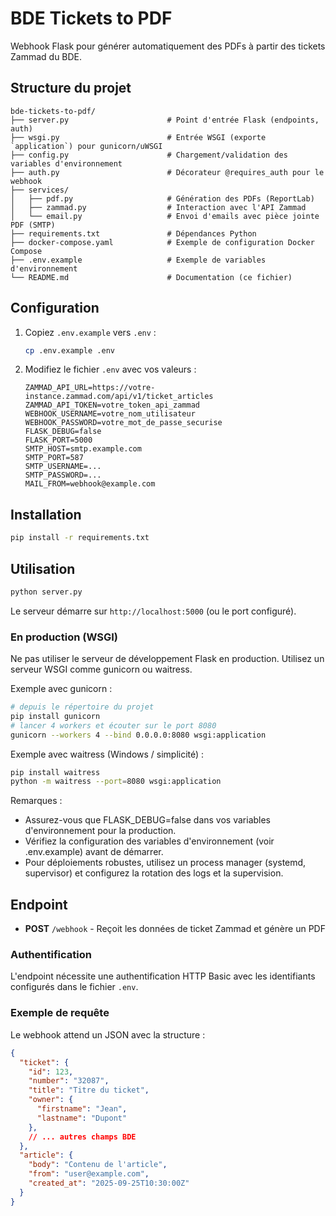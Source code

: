 # BDE Tickets to PDF

Webhook Flask pour générer automatiquement des PDFs à partir des tickets Zammad du BDE.

## Structure du projet

```
bde-tickets-to-pdf/
├── server.py                      # Point d'entrée Flask (endpoints, auth)
├── wsgi.py                        # Entrée WSGI (exporte `application`) pour gunicorn/uWSGI
├── config.py                      # Chargement/validation des variables d'environnement
├── auth.py                        # Décorateur @requires_auth pour le webhook
├── services/
│   ├── pdf.py                     # Génération des PDFs (ReportLab)
│   ├── zammad.py                  # Interaction avec l'API Zammad
│   └── email.py                   # Envoi d'emails avec pièce jointe PDF (SMTP)
├── requirements.txt               # Dépendances Python
├── docker-compose.yaml            # Exemple de configuration Docker Compose
├── .env.example                   # Exemple de variables d'environnement
└── README.md                      # Documentation (ce fichier)
```

## Configuration

1. Copiez `.env.example` vers `.env` :
   ```bash
   cp .env.example .env
   ```

2. Modifiez le fichier `.env` avec vos valeurs :
   ```env
   ZAMMAD_API_URL=https://votre-instance.zammad.com/api/v1/ticket_articles
   ZAMMAD_API_TOKEN=votre_token_api_zammad
   WEBHOOK_USERNAME=votre_nom_utilisateur
   WEBHOOK_PASSWORD=votre_mot_de_passe_securise
   FLASK_DEBUG=false
   FLASK_PORT=5000
   SMTP_HOST=smtp.example.com
   SMTP_PORT=587
   SMTP_USERNAME=...
   SMTP_PASSWORD=...
   MAIL_FROM=webhook@example.com
   ```

## Installation

```bash
pip install -r requirements.txt
```

## Utilisation

```bash
python server.py
```

Le serveur démarre sur `http://localhost:5000` (ou le port configuré).

### En production (WSGI)

Ne pas utiliser le serveur de développement Flask en production. Utilisez un serveur WSGI comme gunicorn ou waitress.

Exemple avec gunicorn :

```bash
# depuis le répertoire du projet
pip install gunicorn
# lancer 4 workers et écouter sur le port 8080
gunicorn --workers 4 --bind 0.0.0.0:8080 wsgi:application
```

Exemple avec waitress (Windows / simplicité) :

```bash
pip install waitress
python -m waitress --port=8080 wsgi:application
```

Remarques :
- Assurez-vous que FLASK_DEBUG=false dans vos variables d'environnement pour la production.
- Vérifiez la configuration des variables d'environnement (voir .env.example) avant de démarrer.
- Pour déploiements robustes, utilisez un process manager (systemd, supervisor) et configurez la rotation des logs et la supervision.

## Endpoint

- **POST** `/webhook` - Reçoit les données de ticket Zammad et génère un PDF

### Authentification

L'endpoint nécessite une authentification HTTP Basic avec les identifiants configurés dans le fichier `.env`.

### Exemple de requête

Le webhook attend un JSON avec la structure :
```json
{
  "ticket": {
    "id": 123,
    "number": "32087",
    "title": "Titre du ticket",
    "owner": {
      "firstname": "Jean",
      "lastname": "Dupont"
    },
    // ... autres champs BDE
  },
  "article": {
    "body": "Contenu de l'article",
    "from": "user@example.com",
    "created_at": "2025-09-25T10:30:00Z"
  }
}
```